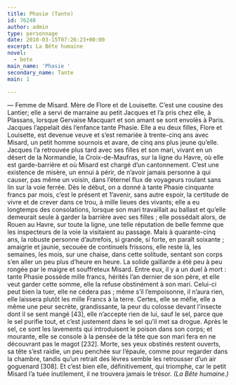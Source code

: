 ```yaml
---
title: Phasie (Tante)
id: 76248
author: admin
type: personnage
date: 2010-03-15T07:26:23+00:00
excerpt: La Bête humaine
novel:
  - bete
main_name: 'Phasie '
secondary_name: Tante
main: 1

---
```

— Femme de Misard. Mère de Flore et de Louisette. C&rsquo;est une cousine des Lantier; elle a servi de marraine au petit Jacques et l&rsquo;a pris chez elle, à Plassans, lorsque Gervaise Macquart et son amant se sont envolés à Paris. Jacques l&rsquo;appelait dés l&rsquo;enfance tante Phasie. Elle a eu deux filles, Flore et Louisette, est devenue veuve et s&rsquo;est remariée à trente-cinq ans avec Misard, un petit homme sournois et avare, de cinq ans plus jeune qu&rsquo;elle. Jacques l&rsquo;a retrouvée plus tard avec ses filles et son mari, vivant en un désert de la Normandie, la Croix-de-Maufras, sur la ligne du Havre, où elle est garde-barrière et où Misard est chargé d&rsquo;un cantonnement. C&rsquo;est une existence de misère, un ennui à périr, de n&rsquo;avoir jamais personne à qui causer, pas même un voisin, dans l&rsquo;éternel flux de voyageurs roulant sans lin sur la voie ferrée. Dès le début, on a donné à tante Phasie cinquante francs par mois, c&rsquo;est le présent et 1&rsquo;avenir, sans autre espoir, la certitude de vivre et de crever dans ce trou, à mille lieues des vivants; elle a eu longtemps des consolations, lorsque son mari travaillait au ballast et qu&rsquo;elle demeurait seule à garder la barrière avec ses filles ; elle possédait alors, de Rouen au Havre, sur toute la ligne, une telle réputation de belle femme que les inspecteurs de la voie la visitaient au passage. Mais à quarante-cinq ans, la robuste personne d&rsquo;autrefois, si grande, si forte, en paraît soixante ; amaigrie et jaunie, secouée de continuels frissons, elle reste là, les semaines, les mois, sur une chaise, dans cette solitude, sentant son corps s&rsquo;en aller un peu plus d&rsquo;heure en heure. La solide gaillarde a été peu à peu rongée par le maigre et souffreteux Misard. Entre eux, il y a un duel à mort : tante Phasie possède mille francs, hérités l&rsquo;an dernier de son père, et elle veut garder cette somme, elle la refuse obstinément à son mari. Celui-ci peut bien la tuer, elle ne cédera pas ; même s&rsquo;il l&rsquo;empoisonne, il n&rsquo;aura rien, elle laissera plutôt les mille Francs à la terre. Certes, elle se méfie, elle a même une peur secrète, grandissante, la peur du colosse devant l&rsquo;insecte dont il se sent mangé [43], elle n&rsquo;accepte rien de lui, sauf le sel, parce que le sel purifie tout, et c&rsquo;est justement dans le sel qu&rsquo;il met sa drogue. Après le sel, ce sont les lavements qui introduisent le poison dans son corps; et mourante, elle se console à la pensée de la tête que son mari fera en ne découvrant pas le magot [232]. Morte, ses yeux obstinés restent ouverts, sa tête s&rsquo;est raidie, un peu penchée sur l&rsquo;épaule, comme pour regarder dans la chambre, tandis qu&rsquo;un retrait des lèvres semble les retrousser d&rsquo;un air goguenard [308]. Et c&rsquo;est bien elle, définitivement, qui triomphe, car le petit Misard l&rsquo;a tuée inutilement, il ne trouvera jamais le trésor. _(La Bête humaine.)_
